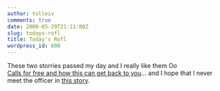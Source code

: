 ```yaml
---
author: tolleiv
comments: true
date: 2008-05-29T21:11:00Z
slug: todays-rofl
title: Today's Rofl
wordpress_id: 600
---
```


These two storries passed my day and I really like them Oo  
[Calls for free and how this can get back to you](http://uk.reuters.com/article/oddlyEnoughNews/idUKT16575820080526?feedType=RSS)... and I hope that I never meet the officer in [this story](http://news.bbc.co.uk/2/hi/asia-pacific/7419969.stm).
